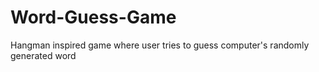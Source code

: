 # Word-Guess-Game
Hangman inspired game where user tries to guess computer's randomly generated word
